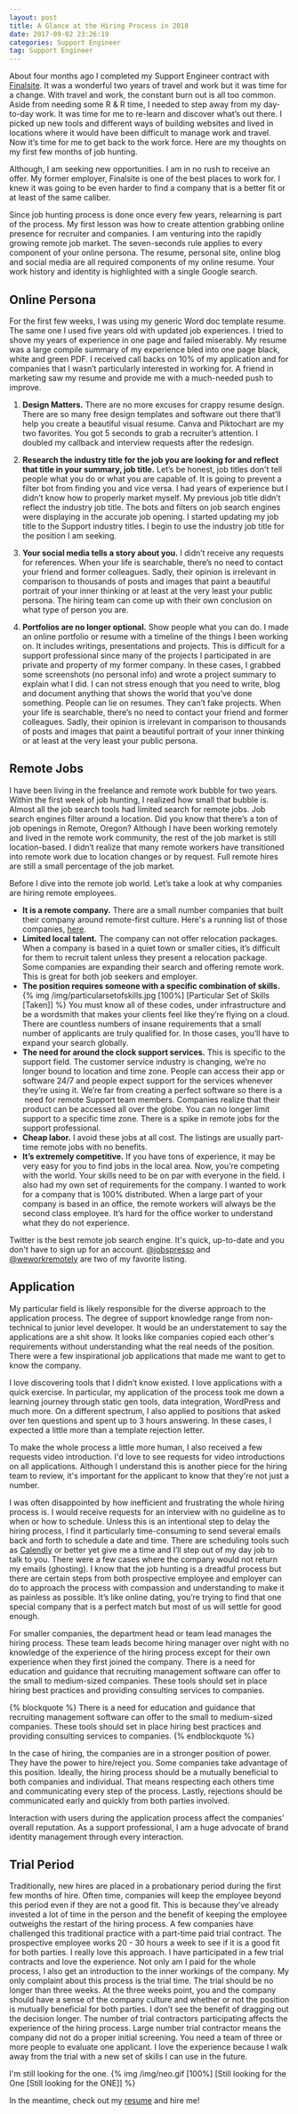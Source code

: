 ```yaml
---
layout: post
title: A Glance at the Hiring Process in 2018
date: 2017-09-02 23:26:19
categories: Support Engineer
tag: Support Engineer
---
```


About four months ago I completed my Support Engineer contract with [Finalsite](http://www,finalsite.com). It was a wonderful two years of travel and work but it was time for a change. With travel and work, the constant burn out is all too common. Aside from needing some R & R time, I needed to step away from my day-to-day work. It was time for me to re-learn and discover what’s out there. I picked up new tools and different ways of building websites and lived in locations where it would have been difficult to manage work and travel. Now it’s time for me to get back to the work force. Here are my thoughts on my first few months of job hunting.

Although, I am seeking new opportunities. I am in no rush to receive an offer. My former employer, Finalsite is one of the best places to work for. I knew it was going to be even harder to find a company that is a better fit or at least of the same caliber.

Since job hunting process is done once every few years, relearning is part of the process. My first lesson was how to create attention grabbing online presence for recruiter and companies. I am venturing into the rapidly growing remote job market. The seven-seconds rule applies to every component of your online persona. The resume, personal site, online blog and social media are all required components of my online resume. Your work history and identity is highlighted with a single Google search.


## Online Persona

For the first few weeks, I was using my generic Word doc template resume. The same one I used five years old with updated job experiences. I tried to shove my years of experience in one page and failed miserably. My resume was a large compile summary of my experience bled into one page black, white and green PDF. I received call backs on 10% of my application and for companies that I wasn’t particularly interested in working for. A friend in marketing saw my resume and provide me with a much-needed push to improve.


1. **Design Matters.** There are no more excuses for crappy resume design. There are so many free design templates and software out there that’ll help you create a beautiful visual resume. Canva and Piktochart are my two favorites. You got 5 seconds to grab a recruiter’s attention. I doubled my callback and interview requests after the redesign.

2. **Research the industry title for the job you are looking for and reflect that title in your summary, job title.** Let’s be honest, job titles don't tell people what you do or what you are capable of. It is going to prevent a filter bot from finding you and vice versa. I had years of experience but I didn’t know how to properly market myself. My previous job title didn’t reflect the industry job title. The bots and filters on job search engines were displaying in the accurate job opening. I started updating my job title to the Support industry titles. I begin to use the industry job title for the position I am seeking.


3. **Your social media tells a story about you.** I didn’t receive any requests for references. When your life is searchable, there’s no need to contact your friend and former colleagues. Sadly, their opinion is irrelevant in comparison to thousands of posts and images that paint a beautiful portrait of your inner thinking or at least at the very least your public persona. The hiring team can come up with their own conclusion on what type of person you are.

4. **Portfolios are no longer optional.** Show people what you can do. I made an online portfolio or resume with a timeline of the things I been working on. It includes writings, presentations and projects. This is difficult for a support professional since many of the projects I participated in are private and property of my former company. In these cases, I grabbed some screenshots (no personal info) and wrote a project summary to explain what I did. I can not stress enough that you need to write, blog and document anything that shows the world that you’ve done something. People can lie on resumes. They can’t fake projects.
When your life is searchable, there’s no need to contact your friend and former colleagues. Sadly, their opinion is irrelevant in comparison to thousands of posts and images that paint a beautiful portrait of your inner thinking or at least at the very least your public persona.

## Remote Jobs

I have been living in the freelance and remote work bubble for two years. Within the first week of job hunting, I realized how small that bubble is. Almost all the job search tools had limited search for remote jobs. Job search engines filter around a location. Did you know that there’s a ton of job openings in Remote, Oregon? Although I have been working remotely and lived in the remote work community, the rest of the job market is still location-based. I didn’t realize that many remote workers have transitioned into remote work due to location changes or by request. Full remote hires are still a small percentage of the job market.

Before I dive into the remote job world. Let’s take a look at why companies are hiring remote employees.

- **It is a remote company.** There are a small number companies that built their company around remote-first culture. Here's a running list of those companies, [here](https://github.com/jessicard/remote-jobs).
- **Limited local talent.** The company can not offer relocation packages. When a company is based in a quiet town or smaller cities, it’s difficult for them to recruit talent unless they present a relocation package. Some companies are expanding their search and offering remote work. This is great for both job seekers and employer.
- **The position requires someone with a specific combination of skills.**
{% img  /img/particularsetofskills.jpg [100%] [Particular Set of Skills [Taken]] %}
You must know all of these codes, under infrastructure and be a wordsmith that makes your clients feel like they’re flying on a cloud. There are countless numbers of insane requirements that a small number of applicants are truly qualified for. In those cases, you’ll have to expand your search globally.
- **The need for around the clock support services.** This is specific to the support field. The customer service industry is changing, we’re no longer bound to location and time zone. People can access their app or software 24/7 and people expect support for the services whenever they’re using it. We’re far from creating a perfect software so there is a  need for remote Support team members. Companies realize that their product can be accessed all over the globe. You can no longer limit support to a specific time zone. There is a spike in remote jobs for the support professional.
- **Cheap labor.** I avoid these jobs at all cost. The listings are usually part-time remote jobs with no benefits.
- **It’s extremely competitive.** If you have tons of experience, it may be very easy for you to find jobs in the local area. Now, you’re competing with the world. Your skills need to be on par with everyone in the field. I also had my own set of requirements for the company. I wanted to work for a company that is 100% distributed. When a large part of your company is based in an office, the remote workers will always be the second class employee. It’s hard for the office worker to understand what they do not experience.

Twitter is the best remote job search engine. It's quick, up-to-date and you don't have to sign up for an account. [@jobspresso](https://www.twitter.com/jobspresso) and [@weworkremotely](https://www.twitter.com/weworkremotely) are two of my favorite listing.


## Application

My particular field is likely responsible for the diverse approach to the application process. The degree of support knowledge range from non-technical to junior level developer. It would be an understatement to say the applications are a shit show. It looks like companies copied each other's requirements without understanding what the real needs of the position. There were a few inspirational job applications that made me want to get to know the company.

I love discovering tools that I didn’t know existed. I love applications with a quick exercise. In particular, my application of the process took me down a learning journey through static gen tools, data integration, WordPress and much more. On a different spectrum, I also applied to positions that asked over ten questions and spent up to 3 hours answering. In these cases, I expected a little more than a template rejection letter.

To make the whole process a little more human, I also received a few requests video introduction. I'd love to see requests for video introductions on all applications. Although I understand this is another piece for the hiring team to review, it's important for the applicant to know that they're not just a number.

I was often disappointed by how inefficient and frustrating the whole hiring process is. I would receive requests for an interview with no guideline as to when or how to schedule. Unless this is an intentional step to delay the hiring process, I find it particularly time-consuming to send several emails back and forth to schedule a date and time. There are scheduling tools such as [Calendly](https://www.calendly.com) or better yet give me a time and I’ll step out of my day job to talk to you. There were a few cases where the company would not return my emails (ghosting). I know that the job hunting is a dreadful process but there are certain steps from both prospective employee and employer can do to approach the process with compassion and understanding to make it as painless as possible. It’s like online dating, you’re trying to find that one special company that is a perfect match but most of us will settle for good enough.

For smaller companies, the department head or team lead manages the hiring process. These team leads become hiring manager over night with no knowledge of the experience of the hiring process except for their own experience when they first joined the company. There is a need for education and guidance that recruiting management software can offer to the small to medium-sized companies. These tools should set in place hiring best practices and providing consulting services to companies.

{% blockquote %}
There is a need for education and guidance that recruiting management software can offer to the small to medium-sized companies. These tools should set in place hiring best practices and providing consulting services to companies.
{% endblockquote %}

In the case of hiring, the companies are in a stronger position of power. They have the power to hire/reject you. Some companies take advantage of this position. Ideally, the hiring process should be a mutually beneficial to both companies and individual. That means respecting each others time and communicating every step of the process. Lastly, rejections should be communicated early and quickly from both parties involved.

Interaction with users during the application process affect the companies’ overall reputation. As a support professional, I am a huge advocate of brand identity management through every interaction.

## Trial Period

Traditionally, new hires are placed in a probationary period during the first few months of hire. Often time, companies will keep the employee beyond this period even if they are not a good fit. This is because they’ve already invested a lot of time in the person and the benefit of keeping the employee outweighs the restart of the hiring process. A few companies have challenged this traditional practice with a part-time paid trial contract. The prospective employee works 20 - 30 hours a week to see if it is a good fit for both parties. I really love this approach. I have participated in a few trial contracts and love the experience. Not only am I paid for the whole process, I also get an introduction to the inner workings of the company. My only complaint about this process is the trial time. The trial should be no longer than three weeks. At the three weeks point, you and the company should have a sense of the company culture and whether or not the position is mutually beneficial for both parties. I don’t see the benefit of dragging out the decision longer. The number of trial contractors participating affects the experience of the hiring process. Large number trial contractor means the company did not do a proper initial screening. You need a team of three or more people to evaluate one applicant. I love the experience because I walk away from the trial with a new set of skills I can use in the future.

I'm still looking for the one.
{% img  /img/neo.gif [100%] [Still looking for the One [Still looking for the ONE]] %}


In the meantime, check out my [resume](paulinechin.com) and hire me!
